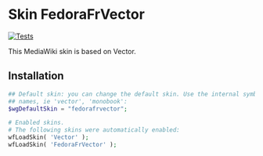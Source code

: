 # Skin FedoraFrVector

[![Tests](https://github.com/Fedora-Fr/mw-fedora-fr-skin/actions/workflows/qa.yaml/badge.svg)](https://github.com/Fedora-Fr/mw-fedora-fr-skin/actions/workflows/qa.yaml)

This MediaWiki skin is based on Vector.

## Installation

```php
## Default skin: you can change the default skin. Use the internal symbolic
## names, ie 'vector', 'monobook':
$wgDefaultSkin = "fedorafrvector";

# Enabled skins.
# The following skins were automatically enabled:
wfLoadSkin( 'Vector' );
wfLoadSkin( 'FedoraFrVector' );
```
